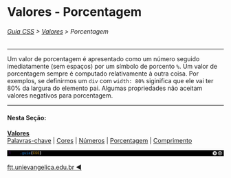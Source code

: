 # Valores - Porcentagem
###### [Guia CSS](../README.md) > [Valores](./valores) > Porcentagem
---

Um valor de porcentagem é apresentado como um número seguido imediatamente (sem espaços) por um símbolo de porcento `%`. Um valor de porcentagem sempre é computado relativamente à outra coisa. Por exemplos, se definirmos um `div` com `width: 80%` siginifica que ele vai ter 80% da largura do elemento pai. Algumas propriedades não aceitam valores negativos para porcentagem.

---
#### Nesta Seção:
[**Valores**](./valores.md)  
[Palavras-chave](./palavras-chave.md) | [Cores](./cores.md) | [Números](./numeros.md) | [Porcentagem](./porcentagem.md) | [Comprimento](./comprimento.md) 

<img src="../assets/guia-css-linha-horizontal.jpg">

[ftt.unievangelica.edu.br :arrow_backward:](http://ftt.unievangelica.edu.br) 